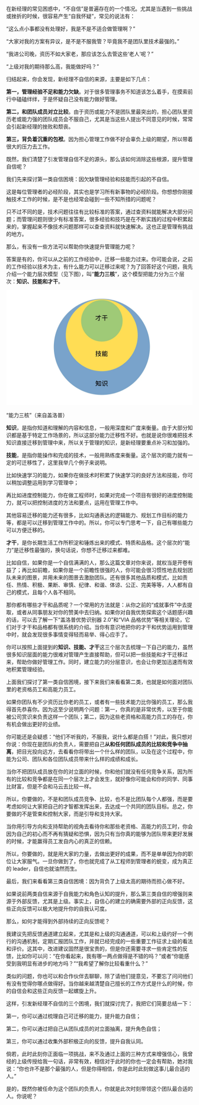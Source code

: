 在新经理的常见困惑中，“不自信”是普遍存在的一个情况。尤其是当遇到一些挑战或挫折的时候，很容易产生“自我怀疑”，常见的说法有：

“这么点小事都没有处理好，我是不是不适合做管理啊？”

“大家对我的方案有异议，是不是不服我管？毕竟我不是团队里技术最强的。”

“我进公司晚，资历不如大家老，那应该怎么去管这些‘老人’呢？”

“上级对我的期待那么高，我能做好吗？”

归结起来，你会发现，新经理不自信的来源，主要是如下几点：

**第一，管理经验不足和能力欠缺**。对于很多管理事务不知道该怎么着手，在摸索前行中磕磕绊绊，于是怀疑自己没有能力做好管理。

**第二，和团队成员对立比较**。由于资历或能力不是团队里最突出的，担心团队里资历老或能力强的团队成员会不服自己，尤其是当这些人提出不同意见的时候，常常会引起新经理的挫败和颓丧。

**第三，背负着沉重的包袱**。因为担心管理工作做不好会辜负上级的期望，所以带着很大的压力去工作。

既然，我们清楚了引发管理自信不足的源头，那么该如何消除这些根源，提升管理自信呢？

我们先来探讨第一类自信困境：因欠缺管理经验和技能而引起的不自信。

这是每位管理者的必经阶段，其实也是学习所有新事物的必经阶段。你想想你刚接触技术工作的时候，是不是也经常会碰到一些不知所措的问题呢？

只不过不同的是，技术问题往往有比较标准的答案，通过查资料就能解决大部分问题；而管理问题则很少有标准答案，很多经验和技巧是在不断实践的过程中积累起来的，掌握起来不像技术问题那样可以查查资料就快速解决。这也正是管理有挑战的地方。

那么，有没有一些方法可以帮助你快速提升管理能力呢？

答案是有的，你可以从之前的工作经验中，迁移一些能力过来。你可能会说，之前的工作经验以技术为主，有什么能力可以迁移过来呢？为了回答好这个问题，我先介绍一个能力层次模型（见下图），叫“**能力三核**”，这个模型把能力分为三个层次：**知识、技能和才干**。

![](assets\07_01.jpg)

“能力三核”（来自盖洛普）

**知识**，是指你知道和理解的内容和信息，一般用深度和广度来衡量。由于大部分知识都是基于特定工作场景的，所以这部分能力迁移性不好。也就是说你很难把技术知识直接迁移到管理中来，所以关于管理的知识，是新经理要重点补习和加强的。

**技能**，是指你能操作和完成的技术，一般用熟练度来衡量。这个层次的能力就有一定的可迁移性了，这里我举几个例子来说明。

比如快速学习的能力，如果你在做技术时积累了快速学习的良好方法和技能，你可以稍加调整运用到学习管理中；

再比如进度控制能力，你在做工程师时，如果对完成一个项目有很好的进度控制能力，就可以把控制进度的方法和要点，运用在管理工作中。

其他容易迁移的能力还有很多，比如沟通表达的逻辑能力、规划工作目标的能力等，都是可以迁移到管理工作中的。所以，你可以专门思考一下，自己有哪些能力可以方便迁移的。

**才干**，是你长期生活工作所积淀和锤炼出来的模式、特质和品格。这个层次的“能力”是迁移性最强的，换句话说，你想不迁移过来都难。

比如自信，如果你是一个自信满满的人，那么这篇文章对你来说，就权当是开卷有益了；再比如前瞻，如果你是一个前瞻性很强的人，你可能会很习惯性地去规划团队未来的图景，并用未来的图景去激励团队。还有很多其他品质和模式，比如责任、热情、积极、果断、审慎、纪律、和谐、体谅、公正、完美等等，人人都有自己的模式，且每个人各不相同。

那你都有哪些才干和品质呢？一个常用的方法就是：从你之前的“成就事件”中去提取，或者从同事朋友对你的赞美中去归纳。如果你对自我优势探索这个话题感兴趣的话，可以去了解一下“盖洛普优势识别器 2.0”和“VIA 品格优势”等相关理论，它们对于才干和品格都有很系统的介绍。当你有意识地把你的才干和优势运用到管理中时，就会发现很多事情变得轻而易举、得心应手了。

你可以按照上面提到的**知识、技能、才干**这三个层次去梳理一下自己的能力，虽然很多知识层面的能力很难对管理产生直接帮助，但可以把一些技能和才干迁移过来，帮助你做好管理工作。同时，建立能力的分层意识，也会让你更加迅速而有效地积累管理经验。

上面我们探讨了第一类自信困境，接下来我们来看看第二类，也就是如何面对团队里的老资格员工和高能力员工。

如果你团队有不少资历比你老的员工，或者有一些技术能力比你强的员工，那么我得首先恭喜你。因为这至少说明两个问题：第一，你真的是非常优秀，以至于你能被公司赏识来负责这样一个团队；第二，因为这些老资格和高能力员工的存在，你有机会做出更好的业绩。

你可能还是会疑惑：“他们不听我的，不服我，说什么都是白搭！”对此，我只想对你说：你现在是团队的负责人，需要把自己**从和任何团队成员的比较和竞争中抽离**，把目光投向远方，去看看你将带出一个什么样的团队，以及在这个过程中，你能为公司、团队和各位团队成员带来什么样的成绩和成长。

当你不把团队成员放在你的对立面的时候，你和他们就没有任何竞争关系，因为所有的比较和竞争都是在同一个层次上才会发生，就好像你可能会和你的同学、同事比财富，但是不会和马云去比较一样。

所以，你要做的，不是和团队成员竞争、比较，也不是比团队每个人都强，而是要考虑如何让大家把自己的才智都发挥出来，去达成一个共同的团队目标。总之，你要做的不是管束和控制大家，而是引导和支持大家。

当你用引导方向和支持帮助的视角去看待你和那些老资格、高能力的员工时，你会因为自己的初心而不再有猜疑和恐惧，因为只有当你真的能够为团队带来更好发展的时候，才能赢得员工发自内心的真正的信赖。

所以，你要做的，就是用大家的力量，去做出更好的成果，而不是单单因为你的职位让大家服气。一旦你做到了，你也就完成了从工程师到管理者的蜕变，成为真正的 leader，自信也就油然而生。

最后，我们来看看第三类自信困境：因为背负了上级太高的期待而担心做不好。

如果说前两类自信来源于自我能力和角色认知的提升，那么第三类自信的增强则来源于外部反馈，尤其是上级。事实上，自信心的建立的确需要外部的正向反馈，这些正向反馈可以极大地提升你的自我认可度。

那么，如何才能得到外部持续的正向反馈呢？

我建议先把反馈通道建立起来，尤其是和上级的沟通通道，可以和上级约好一个例行的沟通机制，定期汇报团队工作，并就已经完成的一些重要工作征求上级的看法和评价。这其中，改进建议固然是很宝贵的，但是你还需要寻求一些肯定性的反馈，比如你可以问：“在你看起来，我有哪一两点做得是不错的吗？”或者“你能感受到我明显有进步的地方吗？”“我希望了解你比较看重什么？”

类似的问题，你也可以和合作伙伴去聊聊，除了请他们提意见，不要忘了问问他们有没有觉得你哪点做得好。当你越来越清楚自己擅长的工作方式是什么的时候，你的自信会和这些正向反馈一起螺旋上升。

这样，引发新经理不自信的三个困境，我们就探讨完了，我把它们简要总结一下：

第一，你可以通过梳理自己可迁移的能力，提升能力自信；

第二，你可以通过把自己从团队成员的对立面抽离，提升角色自信；

第三，你可以通过收集外部积极正向的反馈，提升自我认同。

倘若，此时此刻你正面临一项挑战，来不及通过上面的三种方式来增强信心，我曾经的上级传授给我一句话，非常有效，相信对于此时的你也一定会有帮助，她对我说：“你也许不是那个最强的人，但是你得相信，你是此时此刻做这事儿最合适的人。”

是的，既然你被任命为这个团队的负责人，你就是此次时刻带领这个团队最合适的人。你说呢？